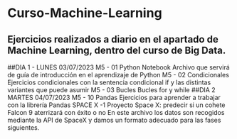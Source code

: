 # Curso-Machine-Learning
Ejercicios realizados a diario en el apartado de Machine Learning, dentro del curso de Big Data.
------------------------------------------------------------------------------------------------
##DIA 1 - LUNES 03/07/2023
M5 - 01 Python Notebook
Archivo que servirá de guía de introducción en el aprendizaje de Python
M5 - 02 Condicionales
Ejercicios condicionales con la sentencia condicional if y las distintas variantes que puede asumir
M5 - 03 Bucles
Bucles for y while
##DIA 2 MARTES 04/07/2023
M5 - 10 Pandas
Ejercicios para aprender a trabajar con la librería Pandas
SPACE X -1
Proyecto Space X: predecir si un cohete Falcon 9 aterrizará con éxito o no
En este archivo los datos son recogidos mediante la API de SpaceX y damos un formato adecuado para las fases siguientes.
